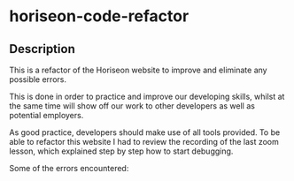 # horiseon-code-refactor

## Description

This is a refactor of the Horiseon website to improve and eliminate any possible errors.

This is done in order to practice and improve our developing skills, whilst at the same time will show off our work to other developers as well as potential employers.

As good practice, developers should make use of all tools provided. To be able to refactor this website I had to review the recording of the last zoom lesson, which explained step by step how to start debugging.

Some of the errors encountered:
<!-- viewport was missing-->
<!-- removed footer-->
<!-- dry code removed-->

## 

